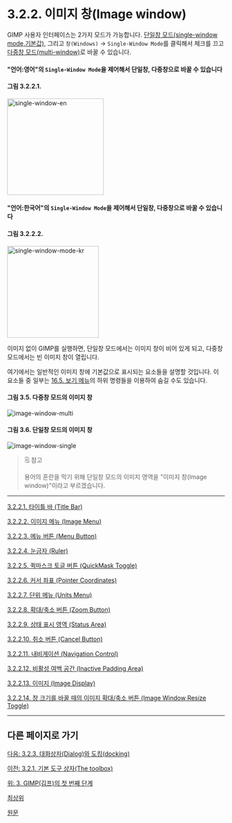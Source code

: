 # 3.2.2. 이미지 창(Image window)
GIMP 사용자 인터페이스는 2가지 모드가 가능합니다. [단일창 모드(single-window mode,기본값)](./03-02-00-main-window.md), 그리고 `창(Windows)` → `Single-Window Mode`를 클릭해서 체크를 끄고 [다중창 모드(multi-window)](./03-02-00-main-window.md)로 바꿀 수 있습니다.

#### "언어:영어"의 `Single-Window Mode`을 제어해서 단일창, 다중창으로 바꿀 수 있습니다
#### 그림 3.2.2.1.
<img width="223" alt="single-window-en" environment="MacOS:Sonoma 14.2.1 GIMP 2.10.36" src="https://github.com/wonder13662/gimp/assets/15767104/9c406b6a-063e-4d41-a45b-f2d7745bbf3d">

#### "언어:한국어"의 `Single-Window Mode`을 제어해서 단일창, 다중창으로 바꿀 수 있습니다
#### 그림 3.2.2.2.
<img width="212" alt="single-window-mode-kr" environment="MacOS:Sonoma 14.2.1 GIMP 2.10.36" src="https://github.com/wonder13662/gimp/assets/15767104/73aadfaa-00e8-4b45-8126-ff4eb0daae8d">

이미지 없이 GIMP를 실행하면, 단일창 모드에서는 이미지 창이 비어 있게 되고, 다중창 모드에서는 빈 이미지 창이 열립니다.

여기에서는 일반적인 이미지 창에 기본값으로 표시되는 요소들을 설명할 것입니다. 이 요소들 중 일부는 [16.5. 보기 메뉴](16-05-00-the-view-menu.md)의 하위 명령들을 이용하여 숨길 수도 있습니다.

#### 그림 3.5. 다중창 모드의 이미지 창
![image-window-multi](https://github.com/wonder13662/gimp/assets/15767104/71a5c1f4-0bfc-486d-9534-1b211ff94b80)

#### 그림 3.6. 단일창 모드의 이미지 창
![image-window-single](https://github.com/wonder13662/gimp/assets/15767104/49005d64-07cb-4d55-ae57-adddace9f92c)

> 🗒️ 참고
>
> 용어의 혼란을 막기 위해 단일창 모드의 이미지 영역을 "이미지 창(Image window)"이라고 부르겠습니다.

***

[3.2.2.1. 타이틀 바 (Title Bar)](./03-02-02-image-windowx-01-title-bar.md)

[3.2.2.2. 이미지 메뉴 (Image Menu)](./03-02-02-image-windowx-02-image-menu.md)

[3.2.2.3. 메뉴 버튼 (Menu Button)](./03-02-02-image-windowx-03-menu-button.md)

[3.2.2.4. 눈금자 (Ruler)](./03-02-02-image-windowx-04-ruler.md)

[3.2.2.5. 퀵마스크 토글 버튼 (QuickMask Toggle)](./03-02-02-image-windowx-05-quickmask-toggle.md)

[3.2.2.6. 커서 좌표 (Pointer Coordinates)](./03-02-02-image-windowx-06-pointer-coordinates.md)

[3.2.2.7. 단위 메뉴 (Units Menu)](./03-02-02-image-windowx-07-units-menu.md)

[3.2.2.8. 확대/축소 버튼 (Zoom Button)](./03-02-02-image-windowx-08-zoom-button.md)

[3.2.2.9. 상태 표시 영역 (Status Area)](./03-02-02-image-windowx-09-status-area.md)

[3.2.2.10. 취소 버튼 (Cancel Button)](./03-02-02-image-windowx-10-cancel-button.md)

[3.2.2.11. 내비게이션 (Navigation Control)](./03-02-02-image-windowx-11-navigation-control.md)

[3.2.2.12. 비활성 여백 공간 (Inactive Padding Area)](./03-02-02-image-windowx-12-inactive-padding-area.md)

[3.2.2.13. 이미지 (Image Display)](./03-02-02-image-windowx-13-image-display.md)

[3.2.2.14. 창 크기를 바꿀 때의 이미지 확대/축소 버튼 (Image Window Resize Toggle)](./03-02-02-image-windowx-14-image-window-resize-toggle.md)

***

## 다른 페이지로 가기
[다음: 3.2.3. 대화상자(Dialog)와 도킹(docking)](./03-02-03-dialogs-and-docking.md)

[이전: 3.2.1. 기본 도구 상자(The toolbox)](./03-02-01-the-toolbox.md)

[위: 3. GIMP(김프)의 첫 번째 단계](./03-00-first-step-with-gimp.md)

[최상위](./00-home.md)

[원문](https://docs.gimp.org/2.10/ko/gimp-image-window.html)
